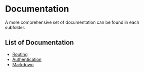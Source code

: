 # Documentation
A more comprehensive set of documentation can be found in each subfolder.

## List of Documentation
- [Routing](routing/routing.md)
- [Authentication](authentication/authentication.md)
- [Markdown](markdown/markdown.md)